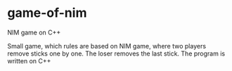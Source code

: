 # game-of-nim
NIM game on C++

Small game, which rules are based on NIM game, where two players remove sticks one by one. The loser removes the last stick. 
The program is written on C++ 
